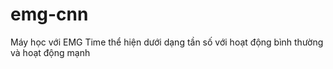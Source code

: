 # emg-cnn
Máy học với EMG Time thể hiện dưới dạng tần số với hoạt động bình thường và hoạt động mạnh
